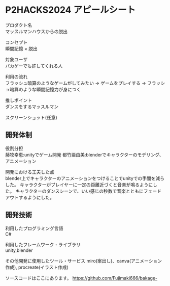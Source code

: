 # P2HACKS2024 アピールシート 

プロダクト名  
マッスルマンハウスからの脱出

コンセプト  
瞬間記憶 × 脱出

対象ユーザ  
バカゲーでも許してくれる人

利用の流れ  
フラッシュ暗算のようなゲームがしてみたい
→ ゲームをプレイする
→ フラッシュ暗算のような瞬間記憶力が身につく

推しポイント  
ダンスをするマッスルマン

スクリーンショット(任意)  

## 開発体制  

役割分担  
藤牧幸恵:unityでゲーム開発
都竹亜由美:blenderでキャラクターのモデリング、アニメーション

開発における工夫した点  
blender上でキャラクターのアニメーションをつけることでunityでの手間を減らした。
キャラクターがプレイヤーに一定の距離近づくと音楽が鳴るようにした。
キャラクターのダンスシーンで、いい感じの秒数で音楽とともにフェードアウトするようにした。

## 開発技術 

利用したプログラミング言語  
C#

利用したフレームワーク・ライブラリ  
unity,blender

その他開発に使用したツール・サービス
miro(案出し)、canva(アニメーション作成), procreate(イラスト作成)

ソースコードはここにあります。
https://github.com/Fujimaki666/bakage-
